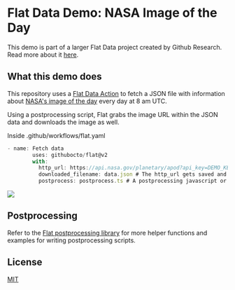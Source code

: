 # Flat Data Demo: NASA Image of the Day

This demo is part of a larger Flat Data project created by Github Research. Read more about it [here](https://octo.github.com/blog/flat-data).

## What this demo does

This repository uses a [Flat Data Action](https://octo.github.com/blog/flat-data) to fetch a JSON file with information about [NASA's image of the day](https://api.nasa.gov/planetary/apod?api_key=DEMO_KEY) every day at 8 am UTC.

Using a postprocessing script, Flat grabs the image URL within the JSON data and downloads the image as well.

Inside .github/workflows/flat.yaml
```ts
- name: Fetch data
        uses: githubocto/flat@v2
        with:
          http_url: https://api.nasa.gov/planetary/apod?api_key=DEMO_KEY # The data to fetch every day
          downloaded_filename: data.json # The http_url gets saved and renamed in our repository as data.json
          postprocess: postprocess.ts # A postprocessing javascript or typescript file written in Deno
```

![](https://raw.githubusercontent.com/githubocto/flat-demo-NASA-photo-of-the-day/readme-assets/diagram.png)

## Postprocessing

Refer to the [Flat postprocessing library](https://github.com/githubocto/flat-postprocessing) for more helper functions and examples for writing postprocessing scripts.

## License

[MIT](LICENSE)
